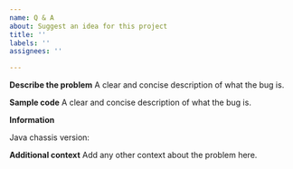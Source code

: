 ```yaml
---
name: Q & A
about: Suggest an idea for this project
title: ''
labels: ''
assignees: ''

---
```



**Describe the problem**
A clear and concise description of what the bug is.

**Sample code**
A clear and concise description of what the bug is.

**Information**

Java chassis version: 


**Additional context**
Add any other context about the problem here.
